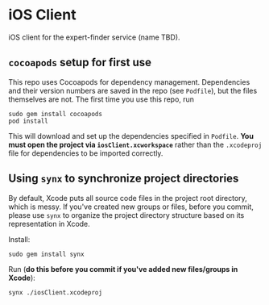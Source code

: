 # iOS Client
iOS client for the expert-finder service (name TBD).

## `cocoapods` setup for first use
This repo uses Cocoapods for dependency management. Dependencies and their
version numbers are saved in the repo (see `Podfile`), but the files themselves
are not. The first time you use this repo, run

    sudo gem install cocoapods
    pod install

This will download and set up the dependencies specified in `Podfile`. **You must
open the project via `iosClient.xcworkspace`** rather than the `.xcodeproj` file
for dependencies to be imported correctly.

## Using `synx` to synchronize project directories
By default, Xcode puts all source code files in the project root directory,
which is messy. If you've created new groups or files, before you commit, please
use `synx` to organize the project directory structure based on its
representation in Xcode.

Install:

    sudo gem install synx

Run (**do this before you commit if you've added new files/groups in Xcode**):

    synx ./iosClient.xcodeproj
